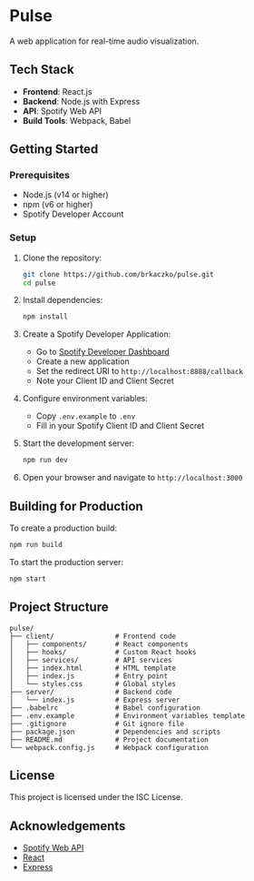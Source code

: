 # Pulse

A web application for real-time audio visualization.

## Tech Stack

- **Frontend**: React.js
- **Backend**: Node.js with Express
- **API**: Spotify Web API
- **Build Tools**: Webpack, Babel

## Getting Started

### Prerequisites

- Node.js (v14 or higher)
- npm (v6 or higher)
- Spotify Developer Account

### Setup

1. Clone the repository:
   ```bash
   git clone https://github.com/brkaczko/pulse.git
   cd pulse
   ```

2. Install dependencies:
   ```bash
   npm install
   ```

3. Create a Spotify Developer Application:
   - Go to [Spotify Developer Dashboard](https://developer.spotify.com/dashboard/)
   - Create a new application
   - Set the redirect URI to `http://localhost:8888/callback`
   - Note your Client ID and Client Secret

4. Configure environment variables:
   - Copy `.env.example` to `.env`
   - Fill in your Spotify Client ID and Client Secret

5. Start the development server:
   ```bash
   npm run dev
   ```

6. Open your browser and navigate to `http://localhost:3000`

## Building for Production

To create a production build:

```bash
npm run build
```

To start the production server:

```bash
npm start
```

## Project Structure

```
pulse/
├── client/               # Frontend code
│   ├── components/       # React components
│   ├── hooks/            # Custom React hooks
│   ├── services/         # API services
│   ├── index.html        # HTML template
│   ├── index.js          # Entry point
│   └── styles.css        # Global styles
├── server/               # Backend code
│   └── index.js          # Express server
├── .babelrc              # Babel configuration
├── .env.example          # Environment variables template
├── .gitignore            # Git ignore file
├── package.json          # Dependencies and scripts
├── README.md             # Project documentation
└── webpack.config.js     # Webpack configuration
```

## License

This project is licensed under the ISC License.

## Acknowledgements

- [Spotify Web API](https://developer.spotify.com/documentation/web-api/)
- [React](https://reactjs.org/)
- [Express](https://expressjs.com/) 